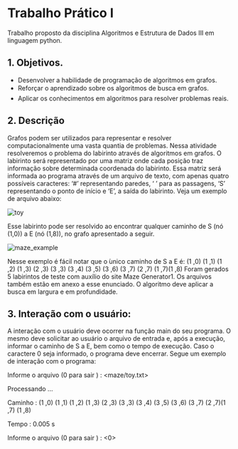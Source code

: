 # Trabalho Prático I

Trabalho proposto da disciplina Algoritmos e Estrutura de Dados III em linguagem python.

## 1. Objetivos.

- Desenvolver a habilidade de programação de algoritmos em grafos.
- Reforçar o aprendizado sobre os algoritmos de busca em grafos.
- Aplicar os conhecimentos em algoritmos para resolver problemas reais.
  
## 2. Descrição

Grafos podem ser utilizados para representar e resolver computacionalmente uma vasta quantia de problemas. Nessa atividade resolveremos o problema do labirinto através de algoritmos em grafos. O labirinto será representado por uma matriz onde cada posição traz informação sobre determinada coordenada do labirinto. Essa matriz será informada ao programa através de um arquivo de texto, com apenas quatro possíveis caracteres: ‘#’ representando paredes, ‘ ’ para as passagens, ‘S’ representando o ponto de início e ‘E’, a saída do labirinto. Veja um exemplo de arquivo abaixo:

![toy](https://github.com/user-attachments/assets/4c09e5a5-7a11-434c-adef-217d5dcf44ac)

Esse labirinto pode ser resolvido ao encontrar qualquer caminho de S (nó (1,0)) a E (nó (1,8)), no grafo apresentado a seguir.

![maze_example](https://github.com/user-attachments/assets/ab91550f-44dc-43ea-b51d-618bdcb37511)

Nesse exemplo é fácil notar que o ́unico caminho de S a E é:
(1 ,0) (1 ,1) (1 ,2) (1 ,3) (2 ,3) (3 ,3) (3 ,4) (3 ,5) (3 ,6) (3 ,7) (2 ,7) (1 ,7)(1 ,8)
Foram gerados 5 labirintos de teste com auxílio do site Maze Generator1. Os arquivos também estão em anexo a esse enunciado.
O algoritmo deve aplicar a busca em largura e em profundidade.

## 3. Interação com o usuário:

A interação com o usuário deve ocorrer na função main do seu programa. O mesmo deve solicitar ao usuário o arquivo de entrada e, após a execução, informar o caminho de S a E, bem como o tempo de execução. Caso o caractere 0 seja informado, o programa deve encerrar. Segue um exemplo de interação com o programa:

Informe o arquivo (0 para sair ) : <maze/toy.txt>

Processando ...

Caminho : (1 ,0) (1 ,1) (1 ,2) (1 ,3) (2 ,3) (3 ,3) (3 ,4) (3 ,5) (3 ,6) (3 ,7) (2 ,7)(1 ,7) (1 ,8)

Tempo : 0.005 s

Informe o arquivo (0 para sair ) : <0>
